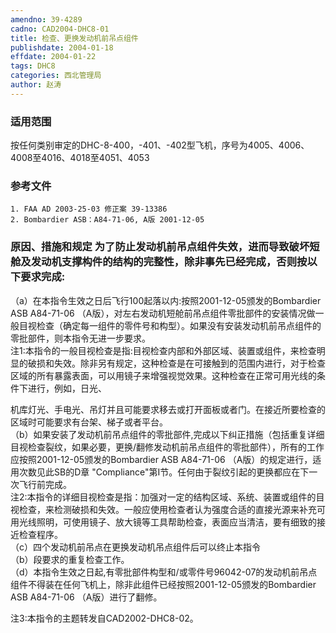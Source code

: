 ```yaml
---
amendno: 39-4289  
cadno: CAD2004-DHC8-01  
title: 检查、更换发动机前吊点组件  
publishdate: 2004-01-18  
effdate: 2004-01-22  
tags: DHC8  
categories: 西北管理局  
author: 赵涛  
---
```

  
### 适用范围  
按任何类别审定的DHC-8-400，-401、-402型飞机，序号为4005、4006、4008至4016、4018至4051、4053  
  
<!--more-->  
### 参考文件  
    1. FAA AD 2003-25-03 修正案 39-13386  
    2. Bombardier ASB：A84-71-06, A版 2001-12-05  
  
### 原因、措施和规定 为了防止发动机前吊点组件失效，进而导致破坏短舱及发动机支撑构件的结构的完整性，除非事先已经完成，否则按以下要求完成:  
   （a）在本指令生效之日后飞行100起落以内:按照2001-12-05颁发的Bombardier ASB A84-71-06 （A版），对左右发动机短舱前吊点组件零批部件的安装情况做一般目视检查（确定每一组件的零件号和构型）。如果没有安装发动机前吊点组件的零批部件，则本指令无进一步要求。  
    注1:本指令的一般目视检查是指:目视检查内部和外部区域、装置或组件，来检查明显的破损和失效。除非另有规定，这种检查是在可接触到的范围内进行，对于检查区域的所有暴露表面，可以用镜子来增强视觉效果。这种检查在正常可用光线的条件下进行，例如，日光、  
  
机库灯光、手电光、吊灯并且可能要求移去或打开面板或者门。在接近所要检查的区域时可能要求有台架、梯子或者平台。  
   （b）如果安装了发动机前吊点组件的零批部件,完成以下纠正措施（包括重复详细目视检查裂纹，如果必要，更换/翻修发动机前吊点组件的零批部件），所有的工作应按照2001-12-05颁发的Bombardier ASB A84-71-06 （A版）的规定进行，适用次数见此SB的D章 "Compliance"第I节。任何由于裂纹引起的更换都应在下一次飞行前完成。  
    注2:本指令的详细目视检查是指：加强对一定的结构区域、系统、装置或组件的目视检查，来检测破损和失效。一般应使用检查者认为强度合适的直接光源来补充可用光线照明，可使用镜子、放大镜等工具帮助检查，表面应当清洁，要有细致的接近检查程序。  
   （c）四个发动机前吊点在更换发动机吊点组件后可以终止本指令  
（b）段要求的重复检查工作。  
   （d）本指令生效之日起,有零批部件构型和/或零件号96042-07的发动机前吊点组件不得装在任何飞机上，除非此组件已经按照2001-12-05颁发的Bombardier ASB A84-71-06 （A版）进行了翻修。  
  
注3:本指令的主题转发自CAD2002-DHC8-02。  
